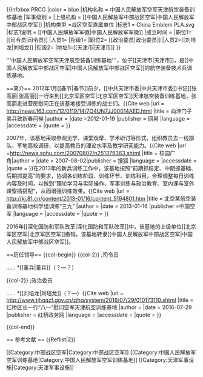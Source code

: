 {{Infobox PRCG |color = blue
|机构名称 = 中国人民解放军空军天津航空装备训练基地
|军事级别 = 
|上级机构 = [[中国人民解放军中部战区空军|中国人民解放军中部战区空军]]
|机构类型 =战区空军直属单位
|标志1 = China Emblem PLA.svg
|标志1说明 = [[中国人民解放军军徽|中国人民解放军军徽]]
|成立时间 = 
|职位1=[[司令员|司令员]]
|人员1=
|衔级1=
|职位2= [[政治委员|政治委员]]
|人员2=[[刘培龙|刘培龙]]
|衔级2=
|地址1=[[天津市|天津市]]
}}

'''中国人民解放军空军天津航空装备训练基地'''，位于[[天津市|天津市]]，是[[中国人民解放军中部战区空军|中国人民解放军中部战区空军]]的航空装备技术兵训练基地。

==简介==
2012年1月[[春节|春节]]前夕，[[中共天津市委|中共天津市委]]书记[[张高丽|张高丽]]一行来到[[北京军区空军|北京军区空军]]天津航空装备训练基地，张高丽走进营房慰问正在该基地接受训练的战士们。<ref>{{Cite web |url = http://news.163.com/12/0119/14/7O4UN7JJ00014AED.html |title = 向津门子弟兵致新春问候 |author =  |date =2012-01-19  |publisher = 网易 |language =  |accessdate =  |quote =  }}</ref>

2007年，该基地采取参观见学、课堂观摩、学术研讨等形式，组织教员去一线部队、军地高校调研，以提高教员的理论水平及教学研究能力。<ref>{{Cite web |url =http://news.sohu.com/20070802/n251379363.shtml  |title =  校园广角|author =  |date =  2007-08-02|publisher = 搜狐 |language =  |accessdate =  |quote =  }}</ref>在2013年的新兵训练工作中，该基地按照“前期抓稳定、中期抓基础、后期抓提高”的要求，协调各训练阶段、训练环节、训练科目，合理调整每日训练内容及时间，以做到“理论学习与实际操作、军事训练与政治教育、室内课与室外课穿插搭配”，从而增强训练效果。<ref name=xunlian>{{Cite web |url = http://kj.81.cn/content/2013-01/16/content_5194801.htm |title = 北空某航空装备训练基地科学组训练“三九” |author =  |date = 2013-01-16 |publisher =中国空军  |language =  |accessdate =  |quote =  }}</ref>

2016年[[深化国防和军队改革|深化国防和军队改革]]中，该基地的上级单位[[北京军区空军|北京军区空军]]撤销，该基地转隶[[中国人民解放军中部战区空军|中国人民解放军中部战区空军]]。

==历任领导==
{{col-begin}}
{{col-2}}
;司令员

……
*[[董兵|董兵]]（？—？）<ref name=xunlian/>

{{col-2}}
;政治委员

……
*[[刘培龙|刘培龙]]（？—）<ref>{{Cite web |url = http://www.tjhqqzf.gov.cn/zjhq/system/2016/07/29/010173110.shtml |title =红桥区长一行“八一”慰问空军天津航空训练基地  |author =  |date = 2016-07-29 |publisher = 红桥政务网 |language =  |accessdate =  |quote =  }}</ref>

{{col-end}}

== 参考文献 ==
{{Reflist|2}}

[[Category:中部战区空军|Category:中部战区空军]]
[[Category:中国人民解放军空军训练基地|Category:中国人民解放军空军训练基地]]
[[Category:天津军事设施|Category:天津军事设施]]